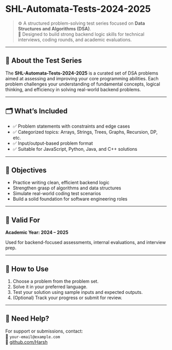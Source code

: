 # SHL-Automata-Tests-2024-2025

> ⚙️ A structured problem-solving test series focused on **Data Structures and Algorithms (DSA)**.  
> 🧠 Designed to build strong backend logic skills for technical interviews, coding rounds, and academic evaluations.

---

## 📘 About the Test Series

The **SHL-Automata-Tests-2024-2025** is a curated set of DSA problems aimed at assessing and improving your core programming abilities. Each problem challenges your understanding of fundamental concepts, logical thinking, and efficiency in solving real-world backend problems.

---

## 🗂️ What’s Included

- ✅ Problem statements with constraints and edge cases
- ✅ Categorized topics: Arrays, Strings, Trees, Graphs, Recursion, DP, etc.
- ✅ Input/output-based problem format
- ✅ Suitable for JavaScript, Python, Java, and C++ solutions

---

## 🎯 Objectives

- Practice writing clean, efficient backend logic
- Strengthen grasp of algorithms and data structures
- Simulate real-world coding test scenarios
- Build a solid foundation for software engineering roles

---

## 📅 Valid For

**Academic Year: 2024 – 2025**

Used for backend-focused assessments, internal evaluations, and interview prep.

---

## 🧪 How to Use

1. Choose a problem from the problem set.
2. Solve it in your preferred language.
3. Test your solution using sample inputs and expected outputs.
4. (Optional) Track your progress or submit for review.

---

## 🙋 Need Help?

For support or submissions, contact:  
📧 `your-email@example.com`  
🔗 [github.com/Harsh](https://github.com/Harshbhagat22)

